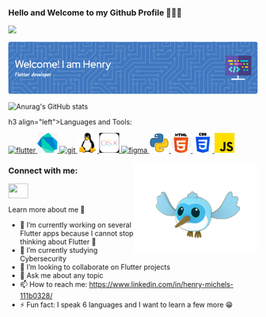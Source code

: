### Hello and Welcome to my Github Profile 👨🏻‍💻
![](https://komarev.com/ghpvc/?username=hwebservices)

![Header](./header_github.png)



![Anurag's GitHub stats](https://github-readme-stats.vercel.app/api?username=hwebservices&show_icons=true&theme=merko&count_private=true&how_icons=true)

h3 align="left">Languages and Tools:</h3>
<p align="left"> 
<a href="#" target="_blank"> <img src="https://www.vectorlogo.zone/logos/flutterio/flutterio-icon.svg" alt="flutter" width="40" height="40"/> </a>  
<a href="#" target="_blank"> <img src="https://github.com/hwebservices/hwebservices/blob/main/dart.png" alt="dart" width="40" height="40"/> </a>
<a href="#" target="_blank"> <img src="https://www.vectorlogo.zone/logos/git-scm/git-scm-icon.svg" alt="git" width="40" height="40"/> </a> 
<a href="#" target="_blank"> <img src="https://github.com/hwebservices/hwebservices/blob/main/linux.png" alt="linux" width="40" height="40"/> </a>
<a href="#" target="_blank"> <img src="https://github.com/hwebservices/hwebservices/blob/main/osx.png" alt="osx" width="40" height="40"/> </a>
<a href="#" target="_blank"> <img src="https://www.vectorlogo.zone/logos/figma/figma-icon.svg" alt="figma" width="40" height="40"/> </a>
<a href="#" target="_blank"> <img src="https://github.com/hwebservices/hwebservices/blob/main/python.png" alt="python" width="40" height="40"/> </a> 
<a href="#" target="_blank"> <img src="https://github.com/hwebservices/hwebservices/blob/main/html.png" alt="html" width="40" height="40"/> </a> 
<a href="#" target="_blank"> <img src="https://github.com/hwebservices/hwebservices/blob/main/css.png" alt="css" width="40" height="40"/> </a> 
<a href="#" target="_blank"> <img src="https://github.com/hwebservices/hwebservices/blob/main/javascript.png" alt="js" width="40" height="40"/> </a> 
</p>

<img align="right" alt="dash" width="250" src="https://github.com/hwebservices/hwebservices/blob/main/dash.gif">

<h3 align="left">Connect with me:</h3>
<a href="#" target="blank"><img align="center" src="https://cdn.jsdelivr.net/npm/simple-icons@3.0.1/icons/linkedin.svg" alt="" height="30" width="40" /></a>
</p>

Learn more about me 💙

- 🔭 I’m currently working on several Flutter apps because I cannot stop thinking about Flutter 💙
- 🌱 I’m currently studying Cybersecurity
- 👯 I’m looking to collaborate on Flutter projects
- 💬 Ask me about any topic
- 📫 How to reach me: https://www.linkedin.com/in/henry-michels-111b0328/
- ⚡ Fun fact: I speak 6 languages and I want to learn a few more 😁

